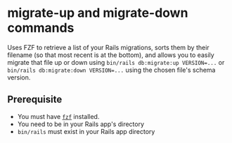 # migrate-up and migrate-down commands
Uses FZF to retrieve a list of your Rails migrations, sorts them by their filename (so that most recent is at the bottom), and allows you to easily migrate that file up or down using `bin/rails db:migrate:up VERSION=...` or `bin/rails db:migrate:down VERSION=...` using the chosen file's schema version.

## Prerequisite
- You must have [`fzf`](https://github.com/junegunn/fzf) installed.
- You need to be in your Rails app's directory
- `bin/rails` must exist in your Rails app directory
